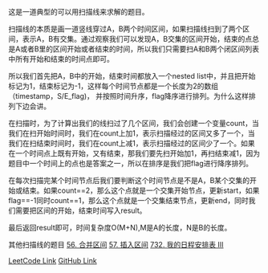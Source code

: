 这是一道典型的可以用扫描线来求解的题目。

扫描线的本质是画一道竖线穿过A，B两个时间区间，如果扫描线扫到了两个区间，表示A，B有交集。通过观察我们可以发现A，B交集的区间开始，结束的点总是A或者B里的区间开始或者结束的时间，所以我们只需要扫A和B两个闭区间列表中所有开始和结束的时间点即可。

所以我们首先把A，B中的开始，结束时间都放入一个nested list中，并且把开始标记为1，结束标记为-1，这样每个时间节点都是一个长度为2的数组（timestamp，S/E_flag)， 并按照时间升序，flag降序进行排列。为什么这样排列下边会讲。

在扫描时，为了计算出我们的线扫过了几个区间，我们会创建一个变量count，当我们在扫开始时间时，我们在count上加1，表示扫描经过的区间又多了一个，当我们在扫结束时间时，我们在count上减1，表示扫描经过的区间少了一个。如果在一个时间点上既有开始，又有结束，那我们要先扫开始加1，再扫结束减1，因为题目中一个时间上的点也是答案之一，所以在排序是我们把flag进行降序排列。

在每次扫描完某个时间节点后我们要判断这个时间节点是不是A，B某个交集的开始或结束。如果count==2，那么这个点就是一个交集开始节点，更新start，如果flag==-1同时count==1，那么这个点就是一个交集结束节点，更新end，同时我们需要把区间的开始，结束时间写入result。

最后返回result即可，时间复杂度O(M+N),M是A的长度，N是B的长度。

其他扫描线的题目
[56. 合并区间](https://leetcode-cn.com/problems/merge-intervals/)
[57. 插入区间](https://leetcode-cn.com/problems/insert-interval/)
[732. 我的日程安排表 III](https://leetcode-cn.com/problems/my-calendar-iii/)

[LeetCode Link](https://leetcode-cn.com/problems/interval-list-intersections/)
[GitHub Link](https://github.com/larui529/LeetCode/tree/master/SweepLine/986.%20%E5%8C%BA%E9%97%B4%E5%88%97%E8%A1%A8%E7%9A%84%E4%BA%A4%E9%9B%86)